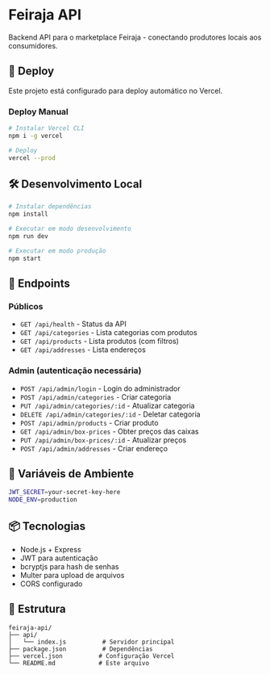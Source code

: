 # Feiraja API

Backend API para o marketplace Feiraja - conectando produtores locais aos consumidores.

## 🚀 Deploy

Este projeto está configurado para deploy automático no Vercel.

### Deploy Manual

```bash
# Instalar Vercel CLI
npm i -g vercel

# Deploy
vercel --prod
```

## 🛠️ Desenvolvimento Local

```bash
# Instalar dependências
npm install

# Executar em modo desenvolvimento
npm run dev

# Executar em modo produção
npm start
```

## 📡 Endpoints

### Públicos
- `GET /api/health` - Status da API
- `GET /api/categories` - Lista categorias com produtos
- `GET /api/products` - Lista produtos (com filtros)
- `GET /api/addresses` - Lista endereços

### Admin (autenticação necessária)
- `POST /api/admin/login` - Login do administrador
- `POST /api/admin/categories` - Criar categoria
- `PUT /api/admin/categories/:id` - Atualizar categoria
- `DELETE /api/admin/categories/:id` - Deletar categoria
- `POST /api/admin/products` - Criar produto
- `GET /api/admin/box-prices` - Obter preços das caixas
- `PUT /api/admin/box-prices/:id` - Atualizar preços
- `POST /api/admin/addresses` - Criar endereço

## 🔐 Variáveis de Ambiente

```bash
JWT_SECRET=your-secret-key-here
NODE_ENV=production
```

## 📦 Tecnologias

- Node.js + Express
- JWT para autenticação
- bcryptjs para hash de senhas
- Multer para upload de arquivos
- CORS configurado

## 🔧 Estrutura

```
feiraja-api/
├── api/
│   └── index.js          # Servidor principal
├── package.json          # Dependências
├── vercel.json          # Configuração Vercel
└── README.md            # Este arquivo
```